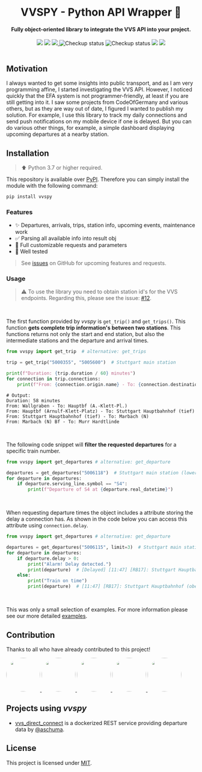 <h1 align="center">
  VVSPY - Python API Wrapper 🚆
</h1>

<h4 align="center">
  Fully object-oriented library to integrate the VVS API into your project.
</h4>

<div align="center">
  <img src="https://img.shields.io/pypi/pyversions/vvspy" />
  <img src="https://img.shields.io/pypi/v/vvspy" />
  <a href="https://vvspy.readthedocs.io/en/latest/" target="_blank">
    <img src="https://img.shields.io/readthedocs/vvspy" />
  </a>
  <img src="https://github.com/zaanposni/vvspy/workflows/BasicCheckup/badge.svg" alt="Checkup status"/>
  <img src="https://github.com/zaanposni/vvspy/workflows/Unittests/badge.svg" alt="Checkup status"/>
  <img src="https://img.shields.io/badge/contributions-welcome-brightgreen.svg?style=flat"/>
  <a href="https://github.com/zaanposni/vvspy/blob/master/LICENSE">
    <img src="https://img.shields.io/github/license/zaanposni/vvs.svg"/>
  </a>
</div>
<br>

## Motivation

I always wanted to get some insights into public transport, and as I am very programming affine, I started investigating the VVS API. However, I noticed quickly that the EFA system is not programmer-friendly, at least if you are still getting into it. I saw some projects from CodeOfGermany and various others, but as they are way out of date, I figured I wanted to publish my solution. For example, I use this library to track my daily connections and send push notifications on my mobile device if one is delayed. But you can do various other things, for example, a simple dashboard displaying upcoming departures at a nearby station.

## Installation

> :arrow_up: Python 3.7 or higher required.

This repository is available over [PyPI](https://pypi.org/project/vvspy/). Therefore you can simply install the module with the following command:

```bash
pip install vvspy
```

### Features

- :sparkles: Departures, arrivals, trips, station info, upcoming events, maintenance work
- :white_check_mark: Parsing all available info into result obj
- :wrench: Full customizable requests and parameters
- :test_tube: Well tested

> See [issues](https://github.com/zaanposni/vvspy/issues) on GitHub for upcoming features and requests.

### Usage

> :warning: To use the library you need to obtain station id's for the VVS endpoints. Regarding this, please see the issue: [#12](https://github.com/zaanposni/vvspy/issues/12#issuecomment-568175314).

<br>

The first function provided by _vvspy_ is `get_trip()` and `get_trips()`. This function **gets complete trip information's between two stations**. This functions returns not only the start and end station, but also the intermediate stations and the departure and arrival times.

```python
from vvspy import get_trip  # alternative: get_trips

trip = get_trip("5000355", "5005600")  # Stuttgart main station

print(f"Duration: {trip.duration / 60} minutes")
for connection in trip.connections:
    print(f"From: {connection.origin.name} - To: {connection.destination.name}")
```

```text
# Output:
Duration: 58 minutes
From: Wallgraben - To: Hauptbf (A.-Klett-Pl.)
From: Hauptbf (Arnulf-Klett-Platz) - To: Stuttgart Hauptbahnhof (tief)
From: Stuttgart Hauptbahnhof (tief) - To: Marbach (N)
From: Marbach (N) Bf - To: Murr Hardtlinde
```

<br>

The following code snippet will **filter the requested departures** for a specific train number.

```python
from vvspy import get_departures # alternative: get_departure

departures = get_departures("5006118")  # Stuttgart main station (lower)
for departure in departures:
    if departure.serving_line.symbol == "S4":
        print(f"Departure of S4 at {departure.real_datetime}")
```

<br>

When requesting departure times the object includes a attribute storing the delay a connection has. As shown in the code below you can access this attribute using `connection.delay`.

```python
from vvspy import get_departures # alternative: get_departure

departures = get_departures("5006115", limit=3)  # Stuttgart main station
for departure in departures:
    if departure.delay > 0:
        print("Alarm! Delay detected.")
        print(departure)  # [Delayed] [11:47] [RB17]: Stuttgart Hauptbahnhof (oben) - Pforzheim Hauptbahnhof
    else:
        print("Train on time")
        print(departure)  # [11:47] [RB17]: Stuttgart Hauptbahnhof (oben) - Pforzheim Hauptbahnhof
```

<br>

This was only a small selection of examples. For more information please see our more detailed [examples](https://vvspy.readthedocs.io/en/latest/examples/).

## Contribution

<!-- TODO: Add description on how to contribute -->

Thanks to all who have already contributed to this project!

<!-- TODO: Update the CI badges -->

<div>
  <a href="https://github.com/zaanposni">
    <img src="https://avatars3.githubusercontent.com/u/24491035?s=460&v=4" height=90px, width=90px style="border-radius: 50%" />
  </a>
  <a href="https://github.com/ArPiiX">
    <img src="https://avatars1.githubusercontent.com/u/48033823?s=460&v=4" height=90px, width=90px style="border-radius: 50%" />
  </a>
  <a href="https://github.com/Monkmitrad">
    <img src="https://avatars1.githubusercontent.com/u/33026966?s=460&v=4" height=90px, width=90px style="border-radius: 50%" />
  </a>
  <a href="https://github.com/chrrel">
    <img src="https://avatars.githubusercontent.com/u/7842385?v=4" height=90px, width=90px style="border-radius: 50%" />
  </a>
  <a href="https://github.com/mhorst00">
    <img src="https://avatars.githubusercontent.com/u/36167515?v=4" height=90px, width=90px style="border-radius: 50%" />
  </a>
</div>

## Projects using _vvspy_

- <a href="https://github.com/aschuma/vvs_direct_connect">vvs_direct_connect</a> is a dockerized REST service providing departure data by [@aschuma](https://github.com/aschuma).

## License

This project is licensed under [MIT](https://github.com/zaanposni/vvspy).
